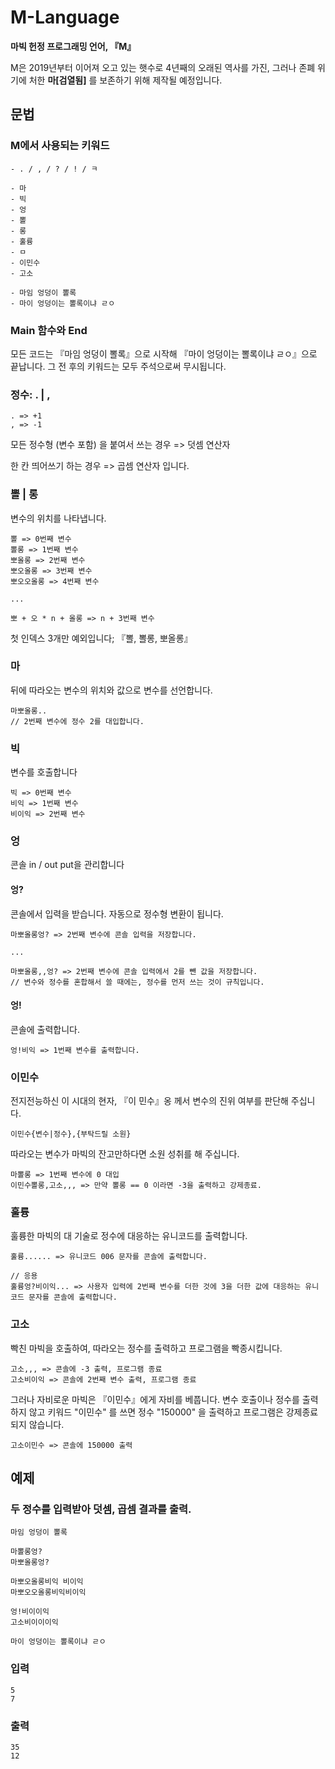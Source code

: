 # M-Language
**마빅 헌정 프로그래밍 언어, 『M』**

M은 2019년부터 이어져 오고 있는 햇수로 4년째의 오래된 역사를 가진, 그러나 존폐 위기에 처한
**마[검열됨]** 를 보존하기 위해 제작될 예정입니다.

## 문법
### M에서 사용되는 키워드

```
- . / , / ? / ! / ㅋ

- 마
- 빅
- 엉
- 뽈
- 롱
- 훌륭
- ㅁ
- 이민수
- 고소

- 마임 엉덩이 뽈록
- 마이 엉덩이는 뽈록이냐 ㄹㅇ
```

### Main 함수와 End
모든 코드는 『마임 엉덩이 뽈록』으로 시작해 『마이 엉덩이는 뽈록이냐 ㄹㅇ』으로 끝납니다.
그 전 후의 키워드는 모두 주석으로써 무시됩니다.

### 정수: . | ,

```
. => +1
, => -1
```

모든 정수형 (변수 포함) 을
붙여서 쓰는 경우 => 덧셈 연산자

한 칸 띄어쓰기 하는 경우 => 곱셈 연산자
입니다.

### 뽈 | 롱
변수의 위치를 나타냅니다.

```
뽈 => 0번째 변수
뽈롱 => 1번째 변수
뽀올롱 => 2번째 변수
뽀오올롱 => 3번째 변수
뽀오오올롱 => 4번째 변수

...

뽀 + 오 * n + 올롱 => n + 3번째 변수
```

첫 인덱스 3개만 예외입니다; 『뽈, 뽈롱, 뽀올롱』

### 마
뒤에 따라오는 변수의 위치와 값으로 변수를 선언합니다.

```
마뽀올롱..
// 2번째 변수에 정수 2를 대입합니다.
```

### 빅
변수를 호출합니다

```
빅 => 0번째 변수
비익 => 1번째 변수
비이익 => 2번째 변수
```

### 엉
콘솔 in / out put을 관리합니다

#### 엉?
콘솔에서 입력을 받습니다. 자동으로 정수형 변환이 됩니다.

```
마뽀올롱엉? => 2번째 변수에 콘솔 입력을 저장합니다.

...

마뽀올롱,,엉? => 2번째 변수에 콘솔 입력에서 2를 뺀 값을 저장합니다.
// 변수와 정수를 혼합해서 쓸 때에는, 정수를 먼저 쓰는 것이 규칙입니다.
```

#### 엉!
콘솔에 출력합니다.

```
엉!비익 => 1번째 변수를 출력합니다.
```

### 이민수
전지전능하신 이 시대의 현자, 『이 민수』옹 께서 변수의 진위 여부를 판단해 주십니다.

```
이민수{변수|정수},{부탁드릴 소원}
```

따라오는 변수가 마빅의 잔고만하다면 소원 성취를 해 주십니다.

```
마뽈롱 => 1번째 변수에 0 대입
이민수뽈롱,고소,,, => 만약 뽈롱 == 0 이라면 -3을 출력하고 강제종료.
```

### 훌륭
훌륭한 마빅의 대 기술로 정수에 대응하는 유니코드를 출력합니다.

```
훌륭...... => 유니코드 006 문자를 콘솔에 출력합니다.

// 응용
훌륭엉?비이익... => 사용자 입력에 2번째 변수를 더한 것에 3을 더한 값에 대응하는 유니코드 문자를 콘솔에 출력합니다.
```

### 고소
빡친 마빅을 호출하여, 따라오는 정수를 출력하고 프로그램을 빡종시킵니다.

```
고소,,, => 콘솔에 -3 출력, 프로그램 종료
고소비이익 => 콘솔에 2번째 변수 출력, 프로그램 종료
```

그러나 자비로운 마빅은 『이민수』에게 자비를 베풉니다.
변수 호출이나 정수를 출력하지 않고 키워드 "이민수" 를 쓰면
정수 "150000" 을 출력하고 프로그램은 강제종료 되지 않습니다.

```
고소이민수 => 콘솔에 150000 출력
```

## 예제

### 두 정수를 입력받아 덧셈, 곱셈 결과를 출력.

```
마임 엉덩이 뽈록

마뽈롱엉?
마뽀올롱엉?

마뽀오올롱비익 비이익
마뽀오오올롱비익비이익

엉!비이이익
고소비이이이익

마이 엉덩이는 뽈록이냐 ㄹㅇ
```

### 입력
```
5
7
```
### 출력
```
35
12
```
